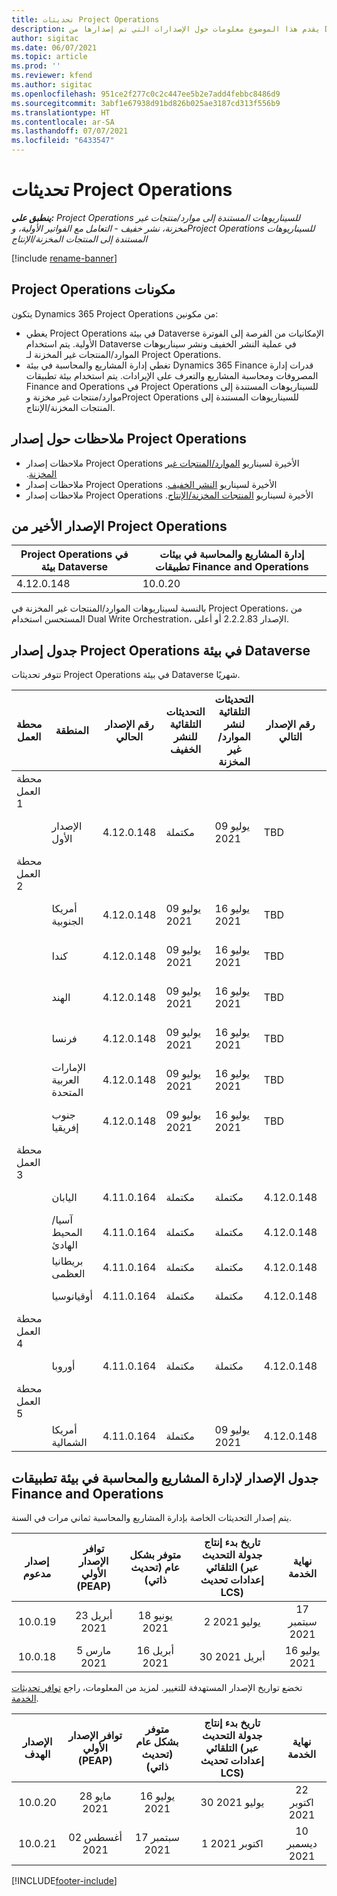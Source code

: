 ```yaml
---
title: تحديثات Project Operations
description: يقدم هذا الموضوع معلومات حول الإصدارات التي تم إصدارها من Dynamics 365 Project Operations.
author: sigitac
ms.date: 06/07/2021
ms.topic: article
ms.prod: ''
ms.reviewer: kfend
ms.author: sigitac
ms.openlocfilehash: 951ce2f277c0c2c447ee5b2e7add4febbc8486d9
ms.sourcegitcommit: 3abf1e67938d91bd826b025ae3187cd313f556b9
ms.translationtype: HT
ms.contentlocale: ar-SA
ms.lasthandoff: 07/07/2021
ms.locfileid: "6433547"
---
```

# <a name="project-operations-updates"></a>تحديثات Project Operations

_**ينطبق على:** Project Operations للسيناريوهات المستندة إلى موارد/منتجات غير مخزنة‬، نشر خفيف - التعامل مع الفواتير الأولية‬، وProject Operations للسيناريوهات المستندة إلى المنتجات المخزنة/الإنتاج_

[!include [rename-banner](~/includes/cc-data-platform-banner.md)]

## <a name="project-operations-components"></a>‏‫مكونات Project Operations

يتكون Dynamics 365 Project Operations من مكونين:

- يغطي Project Operations في بيئة Dataverse الإمكانيات من الفرصة إلى الفوترة الأولية. يتم استخدام Dataverse في عملية النشر الخفيف ونشر سيناريوهات الموارد/المنتجات غير المخزنة‬ لـ Project Operations.
- تغطي إدارة المشاريع والمحاسبة في بيئة Dynamics 365 Finance قدرات إدارة المصروفات ومحاسبة المشاريع والتعرف على الإيرادات. يتم استخدام بيئة تطبيقات Finance and Operations في Project Operations للسيناريوهات المستندة إلى موارد/منتجات غير مخزنة‬ وProject Operations للسيناريوهات المستندة إلى المنتجات المخزنة/الإنتاج.

## <a name="project-operations-release-notes"></a>ملاحظات حول إصدار Project Operations
- ملاحظات إصدار Project Operations الأخيرة لسيناريو [الموارد/المنتجات غير المخزنة‬‬‏‫](whats-new-july-2021-resource-based.md).
- ملاحظات إصدار Project Operations الأخيرة لسيناريو [النشر الخفيف‬‬‬‏‫](../pro/whats-new/whats-new-july-2021-lite.md).
- ملاحظات إصدار Project Operations الأخيرة لسيناريو [المنتجات المخزنة/الإنتاج‬‬‬‏‫](../prod-pma/whats-new/whats-new-jul-2021-stocked.md).

## <a name="project-operations-latest-version"></a>الإصدار الأخير من Project Operations

| Project Operations في بيئة Dataverse | إدارة المشاريع والمحاسبة في بيئات تطبيقات Finance and Operations | 
| --- | --- |
| 4.12.0.148 | 10.0.20 |

بالنسبة لسيناريوهات الموارد/المنتجات غير المخزنة في Project Operations، من المستحسن استخدام Dual Write Orchestration، الإصدار 2.2.2.83 أو أعلى.

## <a name="release-schedule-for-project-operations-on-dataverse-environment"></a>جدول إصدار Project Operations في بيئة Dataverse

تتوفر تحديثات Project Operations في بيئة Dataverse شهريًا. 

| محطة العمل | المنطقة | رقم الإصدار الحالي | التحديثات التلقائية للنشر الخفيف | التحديثات التلقائية لنشر الموارد/غير المخزنة | رقم الإصدار التالي | الإصدار التالي متوفر بشكل عام |
|-----------|-----------------------|-----------------|--------------|---------------------|---------------------|---------------------|
| محطة العمل 1 |   &nbsp;              |    &nbsp;       | &nbsp;       |      &nbsp;         |      &nbsp;         |      &nbsp;         |
|   &nbsp;  | الإصدار الأول         |  4.12.0.148     | مكتملة     | 09 ‏‏يوليو 2021          | TBD                 | 06 ‏‏أغسطس 2021        |
| محطة العمل 2 |   &nbsp;              |    &nbsp;       | &nbsp;       |      &nbsp;         |      &nbsp;         |      &nbsp;         |
|   &nbsp;  | أمريكا الجنوبية         |  4.12.0.148     | 09 ‏‏يوليو 2021   | 16 ‏‏يوليو 2021          | TBD                 | 06 ‏‏أغسطس 2021        |
|    &nbsp; | كندا                |  4.12.0.148     | 09 ‏‏يوليو 2021   | 16 ‏‏يوليو 2021          | TBD                 | 06 ‏‏أغسطس 2021        |
|   &nbsp;  | الهند                 |  4.12.0.148     | 09 ‏‏يوليو 2021   | 16 ‏‏يوليو 2021          | TBD                 | 06 ‏‏أغسطس 2021        |
|   &nbsp;  | فرنسا                |  4.12.0.148     | 09 ‏‏يوليو 2021   | 16 ‏‏يوليو 2021          | TBD                 | 06 ‏‏أغسطس 2021        |
|   &nbsp;  | الإمارات العربية المتحدة  |  4.12.0.148     | 09 ‏‏يوليو 2021   | 16 ‏‏يوليو 2021          | TBD                 | 06 ‏‏أغسطس 2021        |
|   &nbsp;  | جنوب إفريقيا          |  4.12.0.148     | 09 ‏‏يوليو 2021   | 16 ‏‏يوليو 2021          | TBD                 | 06 ‏‏أغسطس 2021        |
| محطة العمل 3 |      &nbsp;           |     &nbsp;      |     &nbsp;   |      &nbsp;         |      &nbsp;         |      &nbsp;         |
|   &nbsp;  | اليابان                 |  4.11.0.164     | مكتملة     | مكتملة            | 4.12.0.148          | 09 ‏‏يوليو 2021          |
|   &nbsp;  | آسيا/المحيط الهادئ          |  4.11.0.164     | مكتملة     | مكتملة            | 4.12.0.148          | 09 ‏‏يوليو 2021          |
|   &nbsp;  | بريطانيا العظمى         |  4.11.0.164     | مكتملة     | مكتملة            | 4.12.0.148          | 09 ‏‏يوليو 2021          |
|   &nbsp;  | ‏‫أوقيانوسيا‬               |  4.11.0.164     | مكتملة     | مكتملة            | 4.12.0.148          | 09 ‏‏يوليو 2021          |
| محطة العمل 4 |     &nbsp;            |     &nbsp;      |     &nbsp;   |      &nbsp;         |      &nbsp;         |      &nbsp;         |
|   &nbsp;  | أوروبا                |  4.11.0.164     | مكتملة     | مكتملة            | 4.12.0.148          | 16 ‏‏يوليو 2021          |
| محطة العمل 5 |     &nbsp;            |     &nbsp;      |     &nbsp;   |      &nbsp;         |      &nbsp;         |      &nbsp;         |
|   &nbsp;  | أمريكا الشمالية         |  4.11.0.164     | مكتملة     | 09 ‏‏يوليو 2021          | 4.12.0.148          | 23 ‏‏يوليو 2021          |



## <a name="release-schedule-for-project-management-and-accounting-in-the-finance-and-operations-apps-environment"></a>جدول الإصدار لإدارة المشاريع والمحاسبة في بيئة تطبيقات Finance and Operations

يتم إصدار التحديثات الخاصة بإدارة المشاريع والمحاسبة ثماني مرات في السنة.

|          إصدار مدعوم          | توافر الإصدار الأولي (PEAP) | متوفر بشكل عام (تحديث ذاتي) | تاريخ بدء إنتاج جدولة التحديث التلقائي (عبر إعدادات تحديث LCS) |   نهاية الخدمة   |
|:-------------------------:|:---------------------------:|:---------------------------------:|:--------------------------------------------------------------------:|:------------------:|
|          10.0.19          |        23 أبريل 2021       |            18 ‏‏يونيو 2021           |                             2 يوليو 2021                             | 17 سبتمبر 2021 |
|          10.0.18          |        5 مارس 2021        |           16 أبريل 2021          |                            30 أبريل 2021                            |    16 يوليو 2021   |


تخضع تواريخ الإصدار المستهدفة للتغيير. لمزيد من المعلومات، راجع [توافر تحديثات الخدمة](/dynamics365/fin-ops-core/fin-ops/get-started/public-preview-releases?toc=%2fdynamics365%2ffinance%2ftoc.json).

|          الإصدار الهدف          | توافر الإصدار الأولي (PEAP) | متوفر بشكل عام (تحديث ذاتي) | تاريخ بدء إنتاج جدولة التحديث التلقائي (عبر إعدادات تحديث LCS) |   نهاية الخدمة   |
|:-------------------------:|:---------------------------:|:---------------------------------:|:--------------------------------------------------------------------:|:------------------:|
|          10.0.20          |         28 مايو 2021        |           16 يوليو 2021           |                             30 يوليو 2021                             |  22 اكتوبر 2021  |
|          10.0.21          |         02 ‏‏أغسطس 2021     |           17 سبتمبر 2021      |                             1 اكتوبر 2021                           |  10 ديسمبر 2021  |


[!INCLUDE[footer-include](../includes/footer-banner.md)]
